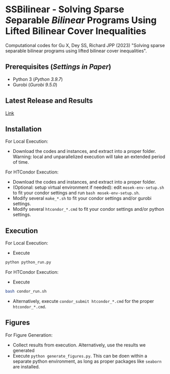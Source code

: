 # SSBilinear - Solving *S*parse *S*eparable *Bilinear* Programs Using Lifted Bilinear Cover Inequalities
Computational codes for Gu X, Dey SS, Richard JPP (2023) "Solving sparse separable bilinear programs using lifted bilinear cover inequalities".

## Prerequisites (*Settings in Paper*)
* Python 3 (*Python 3.9.7*)
* Gurobi (*Gurobi 9.5.0*)

## Latest Release and Results 
[Link](https://github.com/xiaoyi-gu/SSBilinear/releases/latest)

## Installation
For Local Execution:
* Download the codes and instances, and extract into a proper folder.
Warning: local and unparallelized execution will take an extended period of time.

For HTCondor Execution:
* Download the codes and instances, and extract into a proper folder.
* (Optional: setup virtual environment if needed): edit `mosek-env-setup.sh` to fit your condor settings and run `bash mosek-env-setup.sh`.
* Modify several `make_*.sh` to fit your condor settings and/or gurobi settings.
* Modify several `htcondor_*.cmd` to fit your condor settings and/or python settings.

## Execution
For Local Execution:
* Execute
```bash
python python_run.py
```

For HTCondor Execution:
* Execute
```bash
bash condor_run.sh
```
* Alternatively, execute `condor_submit htcondor_*.cmd` for the proper `htcondor_*.cmd`.

## Figures
For Figure Generation:
* Collect results from execution. Alternatively, use the results we generated
* Execute `python generate_figures.py`. This can be doen within a separate python environment, as long as proper packages like `seaborn` are installed.
